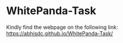 # WhitePanda-Task

Kindly find the webpage on the following link:
https://abhisdc.github.io/WhitePanda-Task/
